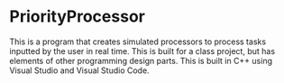 # PriorityProcessor
This is a program that creates simulated processors to process tasks inputted by the user in real time. This is built for a class project, but has elements of other programming design parts. This is built in C++ using Visual Studio and Visual Studio Code.
